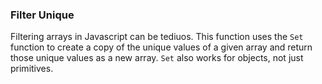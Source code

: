 ### Filter Unique
Filtering arrays in Javascript can be tediuos. This function uses the `Set` function to create a copy of the unique values of a given array
and return those unique values as a new array. `Set` also works for objects, not just primitives.
